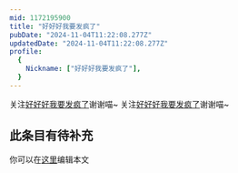 ```yaml
---
mid: 1172195900
title: "好好好我要发疯了"
pubDate: "2024-11-04T11:22:08.277Z"
updatedDate: "2024-11-04T11:22:08.277Z"
profile:
  {
    Nickname: ["好好好我要发疯了"],
  }
---
```


关注[好好好我要发疯了](https://space.bilibili.com/1172195900)谢谢喵~ 关注[好好好我要发疯了](https://space.bilibili.com/1172195900)谢谢喵~

## 此条目有待补充
你可以在[这里](https://github.com/Yuhanawa/VTuber.ICU/edit/master/src/content/v/好好好我要发疯了/index.md)编辑本文
